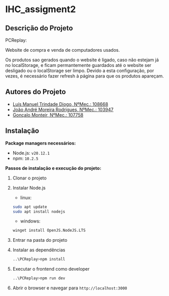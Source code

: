 # IHC_assigment2
## Descrição do Projeto
PCReplay:

Website de compra e venda de computadores usados.

Os produtos sao gerados quando o website é ligado, caso não estejam já no localStorage, e ficam permantemente guardados até o website ser desligado ou o localStorage ser limpo. Devido a esta configuração, por vezes, é necessário fazer refresh à página para que os produtos apareçam.
## Autores do Projeto

- [Luís Manuel Trindade Diogo, NºMec.: 108668](https://github.com/luisdiogo12)
- [João André Moreira Rodrigues, NºMec.: 103947 ](https://github.com/joaoamrodrigues)
- [Gonçalo Monteir, NºMec.: 107758](https://github.com/Girafa3456)



## Instalação
**Package managers necessários:**
- Node.js: `v20.12.1`
- npm: `10.2.5`

**Passos de instalação e execução do projeto:**

1. Clonar o projeto

2. Instalar Node.js

	- linux:
	```bash
	sudo apt update
	sudo apt install nodejs
	```
	- windows:
	```bash
	winget install OpenJS.NodeJS.LTS
	```
3. Entrar na pasta do projeto

4. Instalar as dependências
	```bash
	..\PCReplay>npm install
	```

5. Executar o frontend como developer
	```bash
	..\PCReplay>npm run dev
	```
6. Abrir o browser e navegar para `http://localhost:3000`